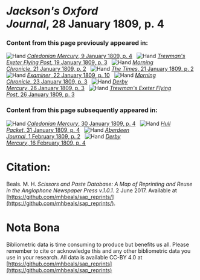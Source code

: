 # *Jackson's Oxford Journal*, 28 January 1809, p. 4  
  
### Content from this page previously appeared in:  
![Hand](http://scissorsandpaste.net/wp-content/uploads/2017/06/smallhandpointer.png) [*Caledonian Mercury*, 9 January 1809, p. 4](https://mhbeals.github.io/sap_html/Caledonian-Mercury/Caledonian-Mercury-9-January-1809-p-4)  
![Hand](http://scissorsandpaste.net/wp-content/uploads/2017/06/smallhandpointer.png) [*Trewman's Exeter Flying Post*, 19 January 1809, p. 3](https://mhbeals.github.io/sap_html/Trewman's-Exeter-Flying-Post/Trewman's-Exeter-Flying-Post-19-January-1809-p-3)  
![Hand](http://scissorsandpaste.net/wp-content/uploads/2017/06/smallhandpointer.png) [*Morning Chronicle*, 21 January 1809, p. 2](https://mhbeals.github.io/sap_html/Morning-Chronicle/Morning-Chronicle-21-January-1809-p-2)  
![Hand](http://scissorsandpaste.net/wp-content/uploads/2017/06/smallhandpointer.png) [*The Times*, 21 January 1809, p. 2](https://mhbeals.github.io/sap_html/The-Times/The-Times-21-January-1809-p-2)  
![Hand](http://scissorsandpaste.net/wp-content/uploads/2017/06/smallhandpointer.png) [*Examiner*, 22 January 1809, p. 10](https://mhbeals.github.io/sap_html/Examiner/Examiner-22-January-1809-p-10)  
![Hand](http://scissorsandpaste.net/wp-content/uploads/2017/06/smallhandpointer.png) [*Morning Chronicle*, 23 January 1809, p. 3](https://mhbeals.github.io/sap_html/Morning-Chronicle/Morning-Chronicle-23-January-1809-p-3)  
![Hand](http://scissorsandpaste.net/wp-content/uploads/2017/06/smallhandpointer.png) [*Derby Mercury*, 26 January 1809, p. 3](https://mhbeals.github.io/sap_html/Derby-Mercury/Derby-Mercury-26-January-1809-p-3)  
![Hand](http://scissorsandpaste.net/wp-content/uploads/2017/06/smallhandpointer.png) [*Trewman's Exeter Flying Post*, 26 January 1809, p. 3](https://mhbeals.github.io/sap_html/Trewman's-Exeter-Flying-Post/Trewman's-Exeter-Flying-Post-26-January-1809-p-3)  
  
### Content from this page subsequently appeared in:  
![Hand](http://scissorsandpaste.net/wp-content/uploads/2017/06/smallhandpointer.png) [*Caledonian Mercury*, 30 January 1809, p. 4](https://mhbeals.github.io/sap_html/Caledonian-Mercury/Caledonian-Mercury-30-January-1809-p-4)  
![Hand](http://scissorsandpaste.net/wp-content/uploads/2017/06/smallhandpointer.png) [*Hull Packet*, 31 January 1809, p. 4](https://mhbeals.github.io/sap_html/Hull-Packet/Hull-Packet-31-January-1809-p-4)  
![Hand](http://scissorsandpaste.net/wp-content/uploads/2017/06/smallhandpointer.png) [*Aberdeen Journal*, 1 February 1809, p. 2](https://mhbeals.github.io/sap_html/Aberdeen-Journal/Aberdeen-Journal-1-February-1809-p-2)  
![Hand](http://scissorsandpaste.net/wp-content/uploads/2017/06/smallhandpointer.png) [*Derby Mercury*, 16 February 1809, p. 4](https://mhbeals.github.io/sap_html/Derby-Mercury/Derby-Mercury-16-February-1809-p-4)  


# Citation: 

Beals. M. H. *Scissors and Paste Database: A Map of Reprinting and Reuse in the Anglophone Newspaper Press v.1.0.1.* 2 June 2017. Available at [https://github.com/mhbeals/sap_reprints/](https://github.com/mhbeals/sap_reprints/). 

# Nota Bona

Bibliometric data is time consuming to produce but benefits us all. Please remember to cite or acknowledge this and any other bibliometric data you use in your research. All data is available CC-BY 4.0 at [https://github.com/mhbeals/sap_reprints](https://github.com/mhbeals/sap_reprints)